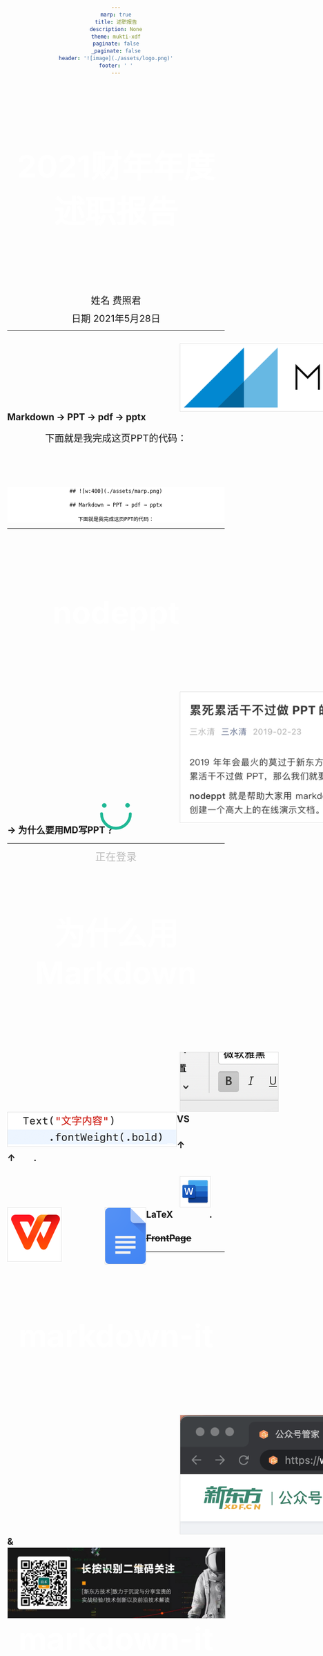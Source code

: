 ```yaml
---
marp: true
title: 述职报告
description: None
theme: mukti-xdf
paginate: false
_paginate: false
header: '![image](./assets/logo.png)'
footer: ' '
---
```


# <!--fit--> 2021财年年度述职报告

姓名 费照君

日期 2021年5月28日

<style scoped>
section {
  background: #00896c url(../assets/bg-index.png) repeat-x left bottom;
  background-size: auto 27%;
  color: #fff;
}
h1 {
  width: 500px;
  margin: 150px auto 140px;
  font-size: 72px;
  color: #fff;
  text-align: center;
}
p {
  text-align: left;
  width: 340px;
  font-size: 28px;
  margin: 10px auto;
  text-align: center;
}
footer {
  background: url(./assets/slogan-index.png) no-repeat 36px bottom;
  background-size: auto 62px;
}
</style>

<!-- This is presenter note. You can write down notes through HTML comment. -->

---

## ![w:400](./assets/marp.png)

## Markdown → PPT → pdf → pptx

下面就是我完成这页PPT的代码：

```
## ![w:400](./assets/marp.png)

## Markdown → PPT → pdf → pptx

下面就是我完成这页PPT的代码：

```

---


# nodeppt

## ![w:540](./assets/nodeppt.jpg) → 为什么要用MD写PPT？

<style scoped>
  h2 img {
    border: 1px solid #e0e0e0;
    vertical-align: middle;
  }
</style>

---

# 为什么用 Markdown

## ![](./assets/bold.png)　　VS　　![](./assets/text-bold.png)

## ↑　　　　　　　　　　　　　↑　　.
## ![](./assets/word.png) ![](./assets/wps.svg) ![](./assets/docs.svg)　　　　　　　　　　LaTeX　　　　.

## ~~FrontPage~~

<style scoped>
  h2 img {
    vertical-align: middle;
  }
</style>

---

# markdown-it

## ![h:200](./assets/gzhgj.png)　&　![h:200](./assets/xdf-tech.jpg)

---

# markdown-it

## ![w:9](./assets/long-page.png) ![w:100](./assets/long-page.png) ![w:600](./assets/mp.png)

<style scoped>
  h2 img {
    float: left;
  }
  h2 img:nth-child(1) {
    margin-left: 400px;
    margin-right: 40px;
  }
  h2 img:nth-child(3) {
    margin-left: 100px;
  }
</style>

---

# 团队情况

项目 | 人数
---|---
小课堂 极客通 | 2
电商 官网 | 4
公众号管家 资料库 | 2
乐词 乐听说 | 2
总计 | 9
离职 | 4

<style scoped>
  tr:last-child td {
    color: #999;
  }
</style>
---

# 团队情况

## 前端开发在项目中权重增加

- 资料库
- 内容站改版
- 小表单
- 渠道管理……

<style scoped>
  tr:last-child td {
    color: #999;
  }
</style>

---

# 精进开发效率

```
npm install @xdf/design
```

<style scoped>
  pre {
    text-align: center;
    background: #fff;
    color: #000;
    margin-top: 100px;
  }
</style>

---

# 精进开发效率

## ![w:250](./assets/xuban.png) ![w:250](./assets/xiaoqu.png) ![w:250](./assets/laoshi.png) ![w:250](./assets/dake.png)

---

# 精进开发效率

## 高度复用的UI类组件

## ![h:300](./assets/card.png) → ![h:300](./assets/card-code.png)

## 搭课：一行代码UI实现

---

# 精进开发效率

## 探索新的效率工具

## ![h:300](./assets/lanhu.png)

调研报告：http://confluence.staff.xdf.cn/pages/viewpage.action?pageId=374768364

<style scoped>
  p {
    font-size: 22px;
  }
</style>

---

# 精进技术建设

- 2020.10 Node服务上线
- 2020.6 Nuxt项目上线
- 统一后台UI规范
- 接入sls用户端错误跟踪
- 尝试参与开源项目
- ……

---

# 精进用户体验

## 配合交互设计师，实现他们的想法


  <div class="loading">
    <div class="icon-loading">
      <svg viewBox="0 0 120 120">
        <circle cx="60" cy="60" r="50" />
        <circle cx="60" cy="60" r="50" />
        <circle cx="60" cy="60" r="50" />
      </svg>
    </div>
    <div class="text">
      正在登录
    </div>
  </div>

<style scoped>
  @keyframes part1 {
    0% {
      stroke-dasharray: 157, 157;
      stroke-dashoffset: 0;
    }
    20% {
      stroke-dasharray: 157, 157;
      stroke-dashoffset: 0;
    }
    50% {
      stroke-dasharray: 236, 78;
      stroke-dashoffset: -314;
    }
    80% {
      stroke-dasharray: 157, 157;
      stroke-dashoffset: -628.1;
    }
    100% {
      stroke-dasharray: 157, 157;
      stroke-dashoffset: -628.1;
    }
  }
  @keyframes part2 {
    0% {
      stroke-dashoffset: -188;
      stroke-width: 16;
    }
    20% {
      stroke-dashoffset: -188;
      stroke-width: 16;
    }
    26% {
      stroke-dashoffset: -220;
      stroke-width: 0;
    }
    78% {
      stroke-dashoffset: -474;
      stroke-width: 0;
    }
    80% {
      stroke-dashoffset: -502;
      stroke-width: 16;
    }
    100% {
      stroke-dashoffset: -502;
      stroke-width: 16;
    }
  }
  @keyframes part3 {
    0% {
      stroke-dashoffset: -282;
      stroke-width: 16;
    }
    20% {
      stroke-dashoffset: -282;
      stroke-width: 16;
    }
    32% {
      stroke-dashoffset: -314;
      stroke-width: 16;
    }
    34% {
      stroke-dashoffset: -314;
      stroke-width: 0;
    }
    70% {
      stroke-dashoffset: -444;
      stroke-width: 0;
    }
    72% {
      stroke-dashoffset: -444;
      stroke-width: 16;
    }
    80% {
      stroke-dashoffset: -596.1;
      stroke-width: 16;
    }
    100% {
      stroke-dashoffset: -596.1;
      stroke-width: 16;
    }
  }
  .loading {
    position: fixed;
    top: 50%;
    left: 50%;
    transform: translate(-50%, -50%);
    margin-top: -20px;
  }
  .loading .icon-loading {
    width: 80px;
    height: 80px;
    margin: 0 auto 40px;
  }
  .loading .icon-loading svg {
    width: 100%;
    height: 100%;
  }
  .loading .icon-loading svg circle {
    stroke-linecap: round;
    stroke: #1fb895;
    stroke-width: 10;
    fill: none;
  }
  .loading .icon-loading svg circle:nth-child(1) {
    animation: part1 2s linear infinite;
  }
  .loading .icon-loading svg circle:nth-child(2) {
    stroke-width: 16;
    stroke-dasharray: 0, 314;
    animation: part2 2s linear infinite;
  }
  .loading .icon-loading svg circle:nth-child(3) {
    stroke-width: 16;
    stroke-dasharray: 0, 314;
    animation: part3 2s linear infinite;
  }
  .loading .text {
    font-size: 24px;
    height: 40px;
    line-height: 40px;
    color: #bcbcbc;
    font-family: PingFangSC-light,sans-serif;
    font-weight: 300;
    text-align: center;
  }
</style>

---

# 精进用户体验

## 小课堂微信端优化

![w:1100](./assets/xiaoketang.png)

主页 index.js 减少为 → 2.2KB

---

# 年终总结

## 有负众望 

## 吃力地完成任务

<style scoped
  h2 {
    font-size: 72px;
  }
</style>

---

### 谢谢大家！

#### ![w:100](./assets/logo.png) 也不知道这个PPT模板在最后一页放这个东西是要大家写什么

<style scoped>
  h3{
    text-align: right;
    font-size: 110px;
    padding-top: 100px;
    color: #fff;
  }
  h4 {
    color: #00896c;
    font-size: 32px;
    width: 360px;
    margin-left: 230px;
    margin-top: -260px;
  }
  h4 img {
    display: block;
    margin: 0 auto 20px;
  }
  section {
    background: #00896c url(./assets/bg-end.png) no-repeat center bottom;
    background-size: 100% auto;
  }
  footer {
    background-image: url(./assets/slogan-index.png);
    background-size: auto 64px;
  }
</style>